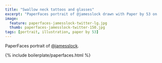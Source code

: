 ```yaml
---
title: "Swallow neck tattoos and glasses"
excerpt: "PaperFaces portrait of @jamesslock drawn with Paper by 53 on an iPad."
image: 
  feature: paperfaces-jamesslock-twitter-lg.jpg
  thumb: paperfaces-jamesslock-twitter-150.jpg
tags: [portrait, illustration, paper by 53]
---
```


PaperFaces portrait of [@jamesslock](http://twitter.com/jamesslock).

{% include boilerplate/paperfaces.html %}